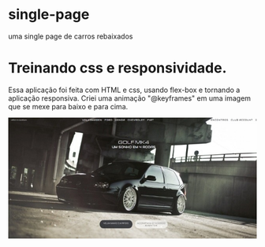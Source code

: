 # single-page
uma single page de carros rebaixados


# Treinando css e responsividade.

Essa aplicação foi feita com HTML e css, usando flex-box e tornando a aplicação responsiva. Criei uma animação "@keyframes" em uma imagem que se mexe para baixo e para cima.




![backgroundSinglePageGolf](https://github.com/yasuhei/single-page/blob/main/golf.jpeg)
